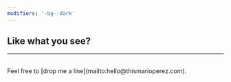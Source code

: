 ```yaml
---
modifiers: '-bg--dark'
---
```


## Like what you see?
---

<br/>
Feel free to [drop me a line](mailto:hello@thismarioperez.com).